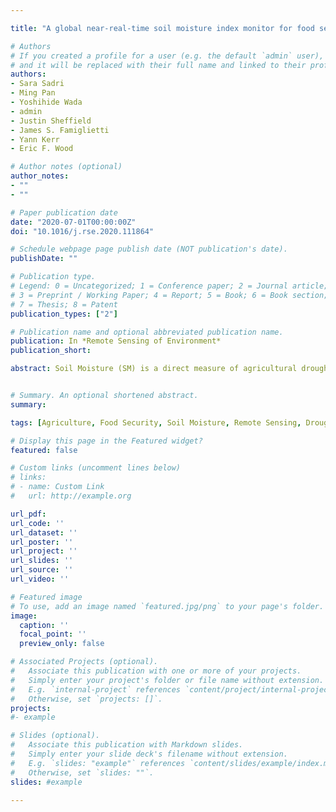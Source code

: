 ```yaml
---

title: "A global near-real-time soil moisture index monitor for food security using integrated SMOS and SMAP"

# Authors
# If you created a profile for a user (e.g. the default `admin` user), write the username (folder name) here 
# and it will be replaced with their full name and linked to their profile.
authors:
- Sara Sadri
- Ming Pan
- Yoshihide Wada
- admin
- Justin Sheffield
- James S. Famiglietti
- Yann Kerr
- Eric F. Wood

# Author notes (optional)
author_notes:
- ""
- ""

# Paper publication date
date: "2020-07-01T00:00:00Z"
doi: "10.1016/j.rse.2020.111864"

# Schedule webpage page publish date (NOT publication's date).
publishDate: ""

# Publication type.
# Legend: 0 = Uncategorized; 1 = Conference paper; 2 = Journal article;
# 3 = Preprint / Working Paper; 4 = Report; 5 = Book; 6 = Book section;
# 7 = Thesis; 8 = Patent
publication_types: ["2"]

# Publication name and optional abbreviated publication name.
publication: In *Remote Sensing of Environment*
publication_short:  

abstract: Soil Moisture (SM) is a direct measure of agricultural drought. While there are several global SM indices, none of them directly use SM observations in a near-real-time capacity and as an operational tool. This paper presents a near-real-time global SM index monitor based on integrated SMAP (Soil Moisture Active Passive) and SMOS (Soil Moisture and Ocean Salinity) remote sensing data. We make use of the short period (2015–2018) of SMAP datasets in combination with two approaches—Cumulative Distribution Function Mapping (CDFM) and Bayesian conditional process—and integrate them with SMOS data in a way that SMOS data is consistent with SMAP. The integrated SMOS and SMAP (SMOS/SMAP) has an increased global revisit frequency and a period of record from 2010 to the present. A four-parameter Beta distribution was fitted to the SMOS/SMAP dataset for each calendar month of each grid cell at ~36 km resolution for the period from 2010 to 2018. We used an asymptotic method that guarantees the values of the bounding parameters of the Beta distribution will envelop both the smallest and largest observed values. The Kolmogorov-Smirnov (KS) test showed that more grids globally will pass if the integrated dataset is from the Bayesian conditional approach. A daily global SM index map is generated and posted online based on translating each grid's integrated SM value for that day to a corresponding probability percentile relevant to the particular calendar month from 2010 to 2018. For validation, we use the Canadian Prairies Ecozone (CPE). We compare the integrated SM with the SMAP core validation and RISMA sites from ISMN, compare our indices with other models (VIC, ESA's CCI SM v04.4 integrated satellite data, and SPI-1), and make a two-by-two comparison of candidate indices using heat maps and summary CDF statistics. Furthermore, we visually compare our global SM-based index maps with those produced by other organizations. Our Global SM Index Monitor (GSMIM) performed, in many tests, similarly to the CCI's product SM index but with the advantage of being a near-real-time tool, which has applications for identifying evolving drought for food security conditions, insurance, policymaking, and crop planning especially for the remote parts of the globe.


# Summary. An optional shortened abstract.
summary:

tags: [Agriculture, Food Security, Soil Moisture, Remote Sensing, Droughts, SMAP]

# Display this page in the Featured widget?
featured: false

# Custom links (uncomment lines below)
# links:
# - name: Custom Link
#   url: http://example.org

url_pdf:
url_code: ''
url_dataset: ''
url_poster: ''
url_project: ''
url_slides: ''
url_source: ''
url_video: ''

# Featured image
# To use, add an image named `featured.jpg/png` to your page's folder. 
image:
  caption: ''
  focal_point: ''
  preview_only: false

# Associated Projects (optional).
#   Associate this publication with one or more of your projects.
#   Simply enter your project's folder or file name without extension.
#   E.g. `internal-project` references `content/project/internal-project/index.md`.
#   Otherwise, set `projects: []`.
projects: 
#- example

# Slides (optional).
#   Associate this publication with Markdown slides.
#   Simply enter your slide deck's filename without extension.
#   E.g. `slides: "example"` references `content/slides/example/index.md`.
#   Otherwise, set `slides: ""`.
slides: #example

---
```


